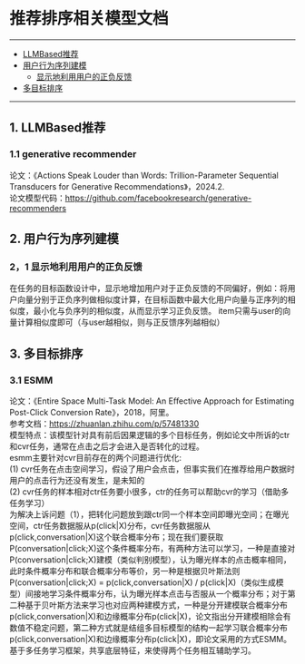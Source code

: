 # 推荐排序相关模型文档
---
- [LLMBased推荐](#LLMBased推荐)<br/>
- [用户行为序列建模](#用户行为序列建模)<br/>
  - [显示地利用用户的正负反馈](#显示地利用用户的正负反馈)<br/>
- [多目标排序](#多目标排序)<br/>

---

## 1. LLMBased推荐
 
  ### 1.1 generative recommender
  论文：《Actions Speak Louder than Words: Trillion-Parameter Sequential Transducers for Generative Recommendations》，2024.2.<br/>
  论文模型代码：https://github.com/facebookresearch/generative-recommenders

## 2. 用户行为序列建模
  ### 2，1 显示地利用用户的正负反馈
  在任务的目标函数设计中，显示地增加用户对于正负反馈的不同偏好，例如：将用户向量分别于正负序列做相似度计算，在目标函数中最大化用户向量与正序列的相似度，最小化与负序列的相似度，从而显示学习正负反馈。
  item只需与user的向量计算相似度即可（与user越相似，则与正反馈序列越相似）

## 3. 多目标排序
  ### 3.1 ESMM
  论文：《Entire Space Multi-Task Model: An Eﬀective Approach for Estimating Post-Click Conversion Rate》，2018，阿里。  
  参考文档：https://zhuanlan.zhihu.com/p/57481330   
  模型特点：该模型针对具有前后因果逻辑的多个目标任务，例如论文中所诉的ctr和cvr任务，通常在点击之后才会进入是否转化的过程。  
  esmm主要针对cvr目前存在的两个问题进行优化:   
  (1) cvr任务在点击空间学习，假设了用户会点击，但事实我们在推荐给用户数据时用户的点击行为还没有发生，是未知的  
  (2) cvr任务的样本相对ctr任务要小很多，ctr的任务可以帮助cvr的学习（借助多任务学习）  
  为解决上诉问题（1），把转化问题放到跟ctr同一个样本空间即曝光空间；在曝光空间，ctr任务数据服从p(click|X)分布，cvr任务数据服从p(click,conversation|X)这个联合概率分布；现在我们要获取P(conversation|click;X)这个条件概率分布，有两种方法可以学习，一种是直接对P(conversation|click;X)建模（类似判别模型），认为曝光样本的点击概率相同，此时条件概率分布和联合概率分布等价，另一种是根据贝叶斯法则P(conversation|click;X) = p(click,conversation|X) / p(click|X)（类似生成模型）间接地学习条件概率分布，认为曝光样本点击与否服从一个概率分布；对于第二种基于贝叶斯方法来学习也对应两种建模方式，一种是分开建模联合概率分布p(click,conversation|X)和边缘概率分布p(click|X)，论文指出分开建模相除会有数值不稳定问题，第二种方式就是结组多目标模型的结构一起学习联合概率分布p(click,conversation|X)和边缘概率分布p(click|X)，即论文采用的方式ESMM。基于多任务学习框架，共享底层特征，来使得两个任务相互辅助学习。  
  






















  
